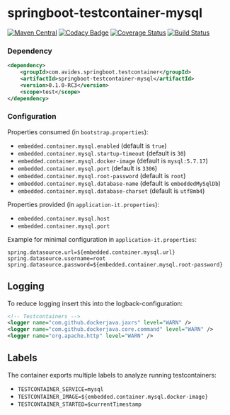 springboot-testcontainer-mysql
==============================

[![Maven Central](https://img.shields.io/maven-metadata/v/http/central.maven.org/maven2/com/avides/springboot/testcontainer/springboot-testcontainer-mysql/maven-metadata.xml.svg)](https://search.maven.org/#search%7Cgav%7C1%7Cg%3A%22com.avides.springboot.testcontainer%22%20AND%20a%3A%22springboot-testcontainer-mysql%22)
[![Codacy Badge](https://api.codacy.com/project/badge/Grade/3ef2b23118074ae7bbe52a3bd53defad)](https://www.codacy.com/app/avides-builds/springboot-testcontainer-mysql?utm_source=github.com&amp;utm_medium=referral&amp;utm_content=springboot-testcontainer/springboot-testcontainer-mysql&amp;utm_campaign=Badge_Grade)
[![Coverage Status](https://coveralls.io/repos/springboot-testcontainer/springboot-testcontainer-mysql/badge.svg)](https://coveralls.io/r/springboot-testcontainer/springboot-testcontainer-mysql)
[![Build Status](https://travis-ci.org/springboot-testcontainer/springboot-testcontainer-mysql.svg?branch=master)](https://travis-ci.org/springboot-testcontainer/springboot-testcontainer-mysql)

### Dependency
```xml
<dependency>
	<groupId>com.avides.springboot.testcontainer</groupId>
	<artifactId>springboot-testcontainer-mysql</artifactId>
	<version>0.1.0-RC3</version>
	<scope>test</scope>
</dependency>
```

### Configuration
Properties consumed (in `bootstrap.properties`):
- `embedded.container.mysql.enabled` (default is `true`)
- `embedded.container.mysql.startup-timeout` (default is `30`)
- `embedded.container.mysql.docker-image` (default is `mysql:5.7.17`)
- `embedded.container.mysql.port` (default is `3306`)
- `embedded.container.mysql.root-password` (default is `root`)
- `embedded.container.mysql.database-name` (default is `embeddedMySqlDb`)
- `embedded.container.mysql.database-charset` (default is `utf8mb4`)

Properties provided (in `application-it.properties`):
- `embedded.container.mysql.host`
- `embedded.container.mysql.port`

Example for minimal configuration in `application-it.properties`:
```
spring.datasource.url=${embedded.container.mysql.url}
spring.datasource.username=root
spring.datasource.password=${embedded.container.mysql.root-password}
```

## Logging
To reduce logging insert this into the logback-configuration:
```xml
<!-- Testcontainers -->
<logger name="com.github.dockerjava.jaxrs" level="WARN" />
<logger name="com.github.dockerjava.core.command" level="WARN" />
<logger name="org.apache.http" level="WARN" />
```

## Labels
The container exports multiple labels to analyze running testcontainers:
- `TESTCONTAINER_SERVICE=mysql`
- `TESTCONTAINER_IMAGE=${embedded.container.mysql.docker-image}`
- `TESTCONTAINER_STARTED=$currentTimestamp`

